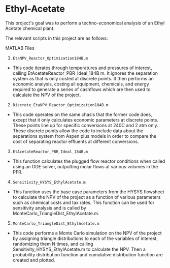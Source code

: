 # Ethyl-Acetate

This project's goal was to perform a techno-economical analysis of an Ethyl Acetate chemical plant.

The relevant scripts in this project are as follows:

MATLAB Files
1. `EtaNPV_Reactor_Optimization184B.m`
- This code iterates through temperatures and pressures of interest, calling EtAcetateReactor_PBR_Ideal_184B m. It ignores the separation system as that is only costed at discrete points. It then performs an economic analysis, costing all equipment, chemicals, and energy required to generate a series of cashflows which are then used to calculate the NPV of the project.
2. `Discrete_EtaNPV_Reactor_Optimization184B.m`
- This code operates on the same chasis that the former code does, except that it only calculates economic parameters at discrete points. These points line up for specific conversions at 240C and 2 atm only. These discrete points allow the code to include data about the separations system from Aspen plus models in order to compare the cost of separating reactor effluents at different conversions.
3. `EtAcetateReactor_PBR_Ideal_184B.m`
- This function calculates the plugged flow reactor conditions when called using an ODE solver, outputting molar flows at various volumes in the PFR.
4. `Sensitivity_HYSYS_EthylAcetate.m`
- This function uses the base case parameters from the HYSYS flowsheet to calculate the NPV of the project as a function of various parameters such as chemical costs and tax rates. This function can be used for sensitivity analysis and is called by MonteCarlo_TriangleDist_EthylAcetate.m.
5. `MonteCarlo_TriangleDist_EthylAcetate.m`
- This code performs a Monte Carlo simulation on the NPV of the project by assigning triangle distributions to each of the variables of interest, randomizing them N times, and calling Sensitivity_HYSYS_EthylAcetate.m to calculate the NPV. Then a probability distribution function and cumulative distribution function are created and plotted.
